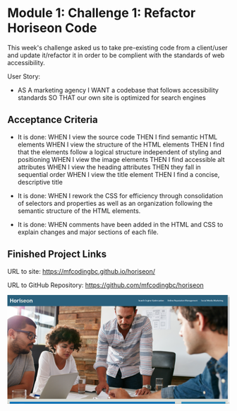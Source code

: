 # Module 1: Challenge 1: Refactor Horiseon Code

This week's challenge asked us to take pre-existing code from a client/user and update it/refactor it in order to be complient with the standards of web accessibility.

User Story:
* AS A marketing agency
I WANT a codebase that follows accessibility standards
SO THAT our own site is optimized for search engines

## Acceptance Criteria

* It is done:
WHEN I view the source code
THEN I find semantic HTML elements
WHEN I view the structure of the HTML elements
THEN I find that the elements follow a logical structure independent of styling and positioning
WHEN I view the image elements
THEN I find accessible alt attributes
WHEN I view the heading attributes
THEN they fall in sequential order
WHEN I view the title element
THEN I find a concise, descriptive title

* It is done:
WHEN I rework the CSS for efficiency through consolidation of selectors and properties as well as an organization following the semantic structure of the HTML elements.

* It is done:
WHEN comments have been added in the HTML and CSS to explain changes and major sections of each file.

## Finished Project Links

URL to site: https://mfcodingbc.github.io/horiseon/

URL to GitHub Repository: https://github.com/mfcodingbc/horiseon

![Finished Site Screenshot](./assets/images/deployed-site-screenshot.PNG)